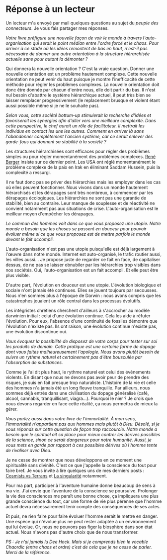 # Réponse à un lecteur

Un lecteur m'a envoyé par mail quelques questions au sujet du *peuple des connecteurs*. Je vous fais partager mes réponses.

*Votre livre préfigure une nouvelle façon de voir le monde à travers l'auto-organisation qui serait le point médian entre l'ordre forcé et le chaos. Pour arriver à ce stade où les idées remontent de bas en haut, n'est-il pas nécessaire de donner une autre orientation à la structure hiérarchisée actuelle sans pour autant la démonter ?*

Qui donnera la nouvelle orientation ? C'est la vraie question. Donner une nouvelle orientation est un problème hautement complexe. Cette nouvelle orientation ne peut venir du haut puisque je montre l'inefficacité de cette méthode pour régler les problèmes complexes. La nouvelle orientation doit donc être donnée par chacun d'entre nous, elle doit partir du bas. Il n'est nul besoin d'abattre le système hiérarchique actuel, il peut très bien se laisser remplacer progressivement (le replacement brusque et violent étant aussi possible même si je ne le souhaite pas).

*Selon vous, cette société bottum-up stimulerait la recherche d'idées et favoriserait les synergies afin d'aller vers une meilleure complexité. Dans cette perspective, le chef aurait un rôle de facilitateur. Il mettrait les individus en contact les uns les autres. Comment en arriver là sans l'abandonner complètement l'ancien système, car ce serait enlever des garde-fous qui donnent sa stabilité à la société ?*

Les structures hiérarchisées sont efficaces pour régler des problèmes simples ou pour régler momentanément des problèmes complexes. [René Berger](http://www.nouvo.ch/23-2) insiste sur ce dernier point. Les USA ont réglé momentanément le problème complexe de la paix en Irak en éliminant Saddam Hussein, puis la complexité a ressurgi.

Il ne faut donc pas se priver des hiérarchies mais les employer dans les cas où elles peuvent fonctionner. Nous vivons dans un monde hautement hiérarchisés et les dérapages sont très nombreux, à commencer par les dérapages écologiques. Les hiérarchies ne sont pas une garantie de stabilité, bien au contraire. Leur manque de souplesse et de réactivité ne convient notamment pas aux situations de crise. L'auto-organisation est le meilleur moyen d'empêcher les dérapages.

*Le commun des hommes voit dans ce que vous proposez une utopie. Notre monde a besoin que les choses se passent en douceur pour pouvoir évoluer même si ce que vous proposez est de mettre parfois le monde devant le fait accompli.*

L'auto-organisation n'est pas une utopie puisqu'elle est déjà largement à l'œuvre dans notre monde. Internet est auto-organisé, le trafic routier aussi, les villes aussi... Je propose juste de regarder ce fait en face, de capitaliser dessus, de ne pas se laisser obnubiler par les hiérarchies trop visibles dans nos sociétés. Oui, l'auto-organisation est un fait accompli. Et elle peut être plus visible.

D'autre part, l'évolution en douceur est une utopie. L'évolution biologique et sociale n'ont jamais été continues. Elles se jouent toujours par secousses. Nous n'en sommes plus à l'époque de Darwin : nous avons compris que les catastrophes jouaient un rôle central dans les processus évolutifs.

Les intégristes chrétiens cherchent d'ailleurs à s'accrocher au modèle darwinien initial : celui d'une évolution continue. Cela les aide à réfuter l'évolution. Pour eux, l'absence d'une continuité de fossiles démontre que l'évolution n'existe pas. Ils ont raison, une évolution continue n'existe pas, une évolution discontinue oui.

*Vous évoquez la possibilité de disposez de votre corps pour tester sur soi les produits de demain. Cette pratique est une certaine forme de dopage dont vous faites malheureusement l'apologie. Nous avons plutôt besoin de suivre un rythme naturel et certainement pas d'être bousculée par l'absorption de substances.*

Comme je l'ai dit plus haut, le rythme naturel est celui des évènements violents. En disant que nous ne devons pas avoir peur de prendre des risques, je suis en fait presque trop naturaliste. L'histoire de la vie et celle des hommes n'a jamais été un long fleuve tranquille. Par ailleurs, nous sommes déjà entrés dans une civilisation du dopage généralisé (café, alcool, cannabis, tranquillisant, viagra...). Pourquoi le nier ? Je crois que nous devons regarder en face cette réalité, ça nous permettra de mieux la gérer.

*Vous parlez aussi dans votre livre de l'immortalité. À mon sens, l'immortalité n'appartient pas aux hommes mais plutôt à Dieu. Désolé, si je vous réponds sur cette question de façon trop raccourcie. Notre monde a besoin que le spirituel ait sa place pour mieux contrer les dérives possibles de la science, sinon ce serait dangereux pour notre humanité. Aussi, je vous mets en garde par rapport à ces possibles dérives où l'homme tente de rivaliser avec Dieu.* 

Je ne cesse de montrer que nous développons en ce moment une spiritualité sans divinité. C'est ce que j'appelle la conscience du tout pour faire bref. Je vous invite à lire quelques uns de mes derniers posts : [Cosmists vs Terrans](http://blog.tcrouzet.com/2006/06/09/cosmists-vs-terrans/) et [La singularité](http://blog.tcrouzet.com/2006/06/02/la-singularit/) notamment.

Pour ma part, participer à l'aventure humaine donne beaucoup de sens à ma vie. J'ai envie que l'aventure de la conscience se poursuive. Prolonger la vie des consciences me paraît une bonne chose, ça impliquera une plus grande conscience du tout, car une forme de vie plus pérenne que l'homme actuel devra nécessairement tenir compte des conséquences de ses actes.

Et puis, ne rien faire pour faire évoluer l'homme serait le mettre en danger. Une espèce qui n'évolue plus ne peut rester adaptée à un environnement qui lui évolue. Or, nous ne pouvons pas figer la biosphère dans son état actuel. Nous n'avons pas d'autre choix que de nous transformer.

*PS : Je n’ai jamais lu Dee Hock. Mais si je comprends bien le vocable Chaordic (entre chaos et ordre) c’est de cela que je ne cesse de parler. Merci de la référence.*
